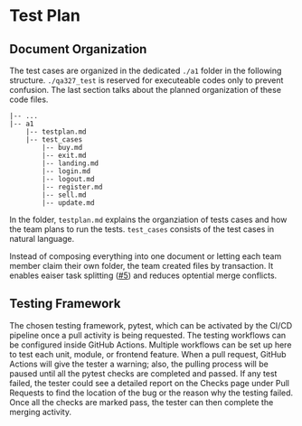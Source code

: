# Test Plan

## Document Organization


The test cases are organized in the dedicated `./a1` folder in the following structure. `./qa327_test` is reserved for executeable codes only to prevent confusion. The last section talks about the planned organization of these code files.

```
|-- ...
|-- a1
    |-- testplan.md
    |-- test_cases
        |-- buy.md
        |-- exit.md
        |-- landing.md
        |-- login.md
        |-- logout.md
        |-- register.md
        |-- sell.md
        |-- update.md
```

In the folder, `testplan.md` explains the organziation of tests cases and how the team plans to run the tests. `test_cases` consists of the test cases in natural language. 

Instead of composing everything into one document or letting each team member claim their own folder, the team created files by transaction. It enables eaiser task splitting ([#5](https://github.com/rickyzhangca/CISC-327/issues/5)) and reduces optential merge conflicts.

## Testing Framework
The chosen testing framework, pytest, which can be activated by the CI/CD pipeline once a pull activity is being requested. The testing workflows can be configured inside GitHub Actions. Multiple workflows can be set up here to test each unit, module, or frontend feature. When a pull request, GitHub Actions will give the tester a warning; also, the pulling process will be paused until all the pytest checks are completed and passed. If any test failed, the tester could see a detailed report on the Checks page under Pull Requests to find the location of the bug or the reason why the testing failed. Once all the checks are marked pass, the tester can then complete the merging activity.
